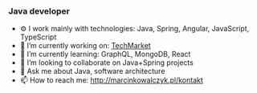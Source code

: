 ### Java developer

- ⚙️ I work mainly with technologies: Java, Spring, Angular, JavaScript, TypeScript
- 🔭 I’m currently working on: [TechMarket](https://github.com/mkczyk/tech-market)
- 🌱 I’m currently learning: GraphQL, MongoDB, React
- 👯 I’m looking to collaborate on Java+Spring projects
- 💬 Ask me about Java, software architecture
- 📫 How to reach me: http://marcinkowalczyk.pl/kontakt
